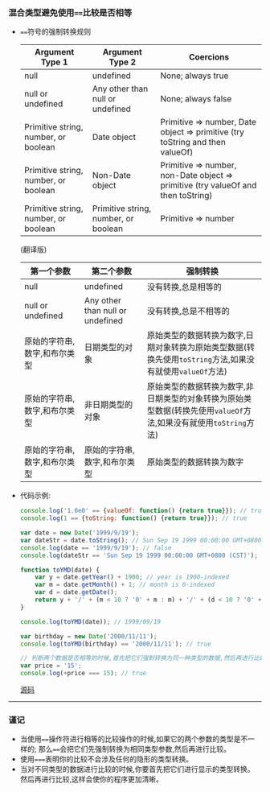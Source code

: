 ### 混合类型避免使用`==`比较是否相等

+ `==`符号的强制转换规则

  | Argument Type 1        | Argument Type 2          |Coercions |
  | ------------- |-------------| -----|
  |   null    | undefined | None; always true |
  | null or undefined      | Any other than null or undefined      |   None; always false |
  | Primitive string, number, or boolean | Date object      |    Primitive => number, Date object => primitive (try toString and then valueOf) |
  | Primitive string, number, or boolean | Non-Date object      |    Primitive => number, non-Date object => primitive (try valueOf and then toString) |
  | Primitive string, number, or boolean | Primitive string, number, or boolean      |    Primitive => number |
  
  (翻译版)
  
  | 第一个参数        | 第二个参数         | 强制转换 |
  | ------------- |-------------| -----|
  |   null    | undefined | 没有转换,总是相等的 |
  | null or undefined      | Any other than null or undefined      |   没有转换,总是不相等的 |
  | 原始的字符串,数字,和布尔类型 | 日期类型的对象      |   原始类型的数据转换为数字,日期对象转换为原始类型数据(转换先使用`toString`方法,如果没有就使用`valueOf`方法)  |
  | 原始的字符串,数字,和布尔类型 | 非日期类型的对象      |    原始类型的数据转换为数字,非日期类型的对象转换为原始类型数据(转换先使用`valueOf`方法,如果没有就使用`toString`方法) |
  | 原始的字符串,数字,和布尔类型 | 原始的字符串,数字,和布尔类型     |    原始类型的数据转换为数字 |
  
+ 代码示例:
  
  ```javascript
  console.log('1.0e0' == {valueOf: function() {return true}}); // true
  console.log(1 == {toString: function() {return true}}); // true
  
  var date = new Date('1999/9/19');
  var dateStr = date.toString(); // Sun Sep 19 1999 00:00:00 GMT+0800 (CST)
  console.log(date == '1999/9/19'); // false
  console.log(dateStr == 'Sun Sep 19 1999 00:00:00 GMT+0800 (CST)'); // true
  
  function toYMD(date) {
      var y = date.getYear() + 1900; // year is 1900-indexed
      var m = date.getMonth() + 1; // month is 0-indexed
      var d = date.getDate();
      return y + '/' + (m < 10 ? '0' + m : m) + '/' + (d < 10 ? '0' + d : d);
  }
  
  console.log(toYMD(date)); // 1999/09/19
  
  var birthday = new Date('2000/11/11');
  console.log(toYMD(birthday) == '2000/11/11'); // true
  
  // 判断两个数据是否相等的时候,首先把它们强制转换为同一种类型的数据,然后再进行比较。
  var price = '15';
  console.log(+price === 15); // true
  ```
  [源码](item5/demo.js)
  
------

### 谨记
+ 当使用`==`操作符进行相等的比较操作的时候,如果它的两个参数的类型是不一样的;
  那么`==`会把它们先强制转换为相同类型参数,然后再进行比较。
+ 使用`===`表明你的比较不会涉及任何的隐形的类型转换。
+ 当对不同类型的数据进行比较的时候,你要首先把它们进行显示的类型转换。
  然后再进行比较,这样会使你的程序更加清晰。  
  